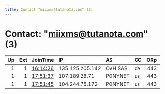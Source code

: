 ```yaml
---
title: Contact "miixms@tutanota.com" (3)
---
```


# Contact: "miixms@tutanota.com" (3)

|   Up |   Ext | JoinTime                                                                                              | IP              | AS      | CC   |   ORp |   Dirp | OS    | Version   | Nickname   |   eFamMembers |
|-----:|------:|:------------------------------------------------------------------------------------------------------|:----------------|:--------|:-----|------:|-------:|:------|:----------|:-----------|--------------:|
|    1 |     1 | [16:14:26](https://nusenu.github.io/OrNetStats/w/relay/B18C681393CA872E1C1051A39C6C3BDA2FA66E24.html) | 135.125.205.142 | OVH SAS | de   |   443 |      0 | Linux | 0.4.6.9   | miixms     |             1 |
|    1 |     1 | [17:51:37](https://nusenu.github.io/OrNetStats/w/relay/D643BDC0EB2616E54DCB7CBA7C21830A05471F3B.html) | 107.189.28.71   | PONYNET | us   |   443 |      0 | Linux | 0.4.6.9   | miixms     |             1 |
|    1 |     1 | [17:51:45](https://nusenu.github.io/OrNetStats/w/relay/A5A8D89E86EB587FC413CE94A4060804A21E1AF8.html) | 104.244.75.172  | PONYNET | us   |   443 |      0 | Linux | 0.4.6.9   | miixms     |             1 |
